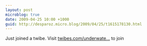 ```yaml
---
layout: post
microblog: true
date: 2009-04-25 10:00 +1000
guid: http://desparoz.micro.blog/2009/04/25/t1615178130.html
---
```

Just joined a twibe. Visit [twibes.com/underwate...](http://twibes.com/underwaterphotography) to join
